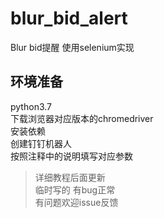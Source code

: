 # blur_bid_alert
Blur bid提醒 使用selenium实现

## 环境准备  
python3.7  
下载浏览器对应版本的chromedriver  
安装依赖  
创建钉钉机器人  
按照注释中的说明填写对应参数  

>详细教程后面更新  
>临时写的 有bug正常  
>有问题欢迎issue反馈  
